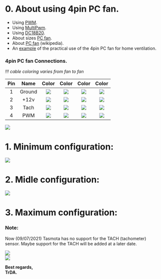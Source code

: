 # 0. About using 4pin PC fan.

- Using [PWM](https://tasmota.github.io/docs/Commands/#pwm).
- Using [MultiPwm](https://tasmota.github.io/docs/Commands/#setoption68).
- Using [DC18B20](https://tasmota.github.io/docs/DS18x20/).  
- About sizes [PC fan](https://digitalworld839.com/computer-case-fan-sizes/).  
- About [PC fan](https://en.wikipedia.org/wiki/Computer_fan) (wikipedia).  
- An [example](https://www.thingiverse.com/thing:4163250) of the practical use of the 4pin PC fan for home ventilation.  

### 4pin PC fan Connections.     
*!!! cable coloring varies from fan to fan*   

Pin|Name|Color|Color|Color|Color|  
:-:|:-:|:-:|:-:|:-:|:-:|  
|1|Ground|![](https://img.shields.io/static/v1?label=&message=BLACK&color=black)|![](https://img.shields.io/static/v1?label=&message=BLACK&color=black)|![](https://img.shields.io/static/v1?label=&message=GREY&color=lightgrey)|![](https://img.shields.io/static/v1?label=&message=BLACK&color=black)|   
|2|+12v|![](https://img.shields.io/static/v1?label=&message=RED&color=red)|![](https://img.shields.io/static/v1?label=&message=BLACK&color=black)|![](https://img.shields.io/static/v1?label=&message=GREY&color=lightgrey)|![](https://img.shields.io/static/v1?label=&message=YELLOW&color=yellow)|   
|3|Tach|![](https://img.shields.io/static/v1?label=&message=YELLOW&color=yellow)|![](https://img.shields.io/static/v1?label=&message=BLACK&color=black)|![](https://img.shields.io/static/v1?label=&message=GREY&color=lightgrey)|![](https://img.shields.io/static/v1?label=&message=GREEN&color=greem)   
|4|PWM|![](https://img.shields.io/static/v1?label=&message=BLUE&color=darkblue)|![](https://img.shields.io/static/v1?label=&message=BLACK&color=black)|![](https://img.shields.io/static/v1?label=&message=GREY&color=lightgrey)|![](https://img.shields.io/static/v1?label=&message=BLUE&color=darkblue)|   

![](https://raw.githubusercontent.com/TrDA-hab/Projects/master/PC%20fan/500-1.jpg)  


# 1. Minimum configuration:  

![](https://raw.githubusercontent.com/TrDA-hab/Projects/master/PC%20fan/501.jpg)  

# 2. Midle configuration:  

![](https://raw.githubusercontent.com/TrDA-hab/Projects/master/PC%20fan/502.jpg)  

# 3. Maximum configuration:  

### Note:
Now (09/07/2021) Tasmota has no support for the TAСH (tachometer) sensor. Maybe support for the TAСH will be added at a later date.

![](https://raw.githubusercontent.com/TrDA-hab/Projects/master/PC%20fan/503.jpg)  
![](https://raw.githubusercontent.com/TrDA-hab/Projects/master/PC%20fan/504.jpg)  

**Best regards,  
TrDA.**
